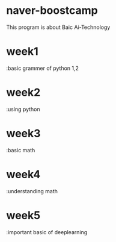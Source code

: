 # naver-boostcamp
 This program is about Baic Ai-Technology
#
#

# week1 
 :basic grammer of python 1,2
# week2 
 :using python
# week3 
 :basic math
# week4 
 :understanding math
# week5 
 :important basic of deeplearning
